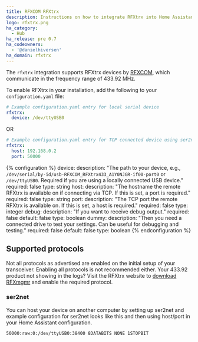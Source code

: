 ```yaml
---
title: RFXCOM RFXtrx
description: Instructions on how to integrate RFXtrx into Home Assistant.
logo: rfxtrx.png
ha_category:
  - Hub
ha_release: pre 0.7
ha_codeowners:
  - '@danielhiversen'
ha_domain: rfxtrx
---
```


The `rfxtrx` integration supports RFXtrx devices by [RFXCOM](http://www.rfxcom.com), which communicate in the frequency range of 433.92 MHz.

To enable RFXtrx in your installation, add the following to your `configuration.yaml` file:

```yaml
# Example configuration.yaml entry for local serial device
rfxtrx:
  device: /dev/ttyUSB0
```

OR

```yaml
# Example configuration.yaml entry for TCP connected device using ser2net
rfxtrx:
  host: 192.168.0.2
  port: 50000
```

{% configuration %}
device:
  description: "The path to your device, e.g., `/dev/serial/by-id/usb-RFXCOM_RFXtrx433_A1Y0NJGR-if00-port0` or `/dev/ttyUSB0`. Required if you are using a locally connected USB device."
  required: false
  type: string
host:
  description: "The hostname the remote RFXtrx is available on if connecting via TCP. If this is set, a port is required."
  required: false
  type: string
port:
  description: "The TCP port the remote RFXtrx is available on. If this is set, a host is required."
  required: false
  type: integer
debug:
  description: "If you want to receive debug output."
  required: false
  default: false
  type: boolean
dummy:
  description: "Then you need a connected drive to test your settings. Can be useful for debugging and testing."
  required: false
  default: false
  type: boolean
{% endconfiguration %}

## Supported protocols

Not all protocols as advertised are enabled on the initial setup of your transceiver. Enabling all protocols is not recommended either. Your 433.92 product not showing in the logs? Visit the RFXtrx website to [download RFXmgmr](http://www.rfxcom.com/epages/78165469.sf/nl_NL/?ObjectPath=/Shops/78165469/Categories/Downloads) and enable the required protocol.

### ser2net

You can host your device on another computer by setting up ser2net and example configuration for ser2net looks like this and then using host/port in your Home Assistant configuration.

```text
50000:raw:0:/dev/ttyUSB0:38400 8DATABITS NONE 1STOPBIT
```
